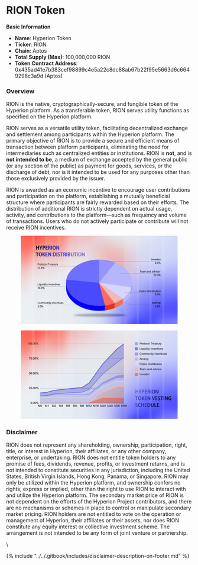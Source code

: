 # RION Token

**Basic Information**

* **Name**: Hyperion Token
* **Ticker**: RION
* **Chain**: Aptos
* **Total Supply (Max)**: 100,000,000 RION
* **Token Contract Address**: 0x435ad41e7b383cef98899c4e5a22c8dc88ab67b22f95e5663d6c6649298c3a9d (Aptos)



### Overview

RION is the native, cryptographically-secure, and fungible token of the Hyperion platform. As a transferable token, RION serves utility functions as specified on the Hyperion platform.&#x20;

RION serves as a versatile utility token, facilitating decentralized exchange and settlement among participants within the Hyperion platform. The primary objective of RION is to provide a secure and efficient means of transaction between platform participants, eliminating the need for intermediaries such as centralized entities or institutions. RION is **not**, and is **not intended to be**, a medium of exchange accepted by the general public (or any section of the public) as payment for goods, services, or the discharge of debt, nor is it intended to be used for any purposes other than those exclusively provided by the issuer.

RION is awarded as an economic incentive to encourage user contributions and participation on the platform, establishing a mutually beneficial structure where participants are fairly rewarded based on their efforts. The distribution of additional RION is strictly dependent on actual usage, activity, and contributions to the platform—such as frequency and volume of transactions. Users who do not actively participate or contribute will not receive RION incentives.

<figure><img src="../../.gitbook/assets/20250710-181300.jpeg" alt=""><figcaption></figcaption></figure>

<figure><img src="../../.gitbook/assets/20250710-175201.jpeg" alt=""><figcaption></figcaption></figure>

### Disclaimer

RION does not represent any shareholding, ownership, participation, right, title, or interest in Hyperion, their affiliates, or any other company, enterprise, or undertaking. RION does not entitle token holders to any promise of fees, dividends, revenue, profits, or investment returns, and is not intended to constitute securities in any jurisdiction, including the United States, British Virgin Islands, Hong Kong, Panama, or Singapore. RION may only be utilized within the Hyperion platform, and ownership confers no rights, express or implied, other than the right to use RION to interact with and utilize the Hyperion platform. The secondary market price of RION is not dependent on the efforts of the Hyperion Project contributors, and there are no mechanisms or schemes in place to control or manipulate secondary market pricing. RION holders are not entitled to vote on the operation or management of Hyperion, their affiliates or their assets, nor does RION constitute any equity interest or collective investment scheme. The arrangement is not intended to be any form of joint venture or partnership.

\










{% include "../../.gitbook/includes/disclaimer-description-on-footer.md" %}
